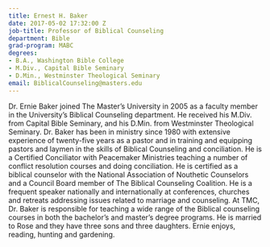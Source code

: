 ```yaml
---
title: Ernest H. Baker
date: 2017-05-02 17:32:00 Z
job-title: Professor of Biblical Counseling
department: Bible
grad-program: MABC
degrees:
- B.A., Washington Bible College
- M.Div., Capital Bible Seminary
- D.Min., Westminster Theological Seminary
email: BiblicalCounseling@masters.edu
---
```


Dr. Ernie Baker joined The Master’s University in 2005 as a faculty member in the University’s Biblical Counseling department.  He received his M.Div. from Capital Bible Seminary, and his D.Min. from Westminster Theological Seminary.  Dr. Baker has been in ministry since 1980 with extensive experience of twenty-five years as a pastor and in training and equipping pastors and laymen in the skills of Biblical Counseling and conciliation. He is a Certified Conciliator with Peacemaker Ministries teaching a number of conflict resolution courses and doing conciliation. He is certified as a biblical counselor with the National Association of Nouthetic Counselors and a Council Board member of The Biblical Counseling Coalition.  He is a frequent speaker nationally and internationally at conferences, churches and retreats addressing issues related to marriage and counseling.  At TMC, Dr. Baker is responsible for teaching a wide range of the Biblical counseling courses in both the bachelor’s and master’s degree programs.  He is married to Rose and they have three sons and three daughters.  Ernie enjoys, reading, hunting and gardening.